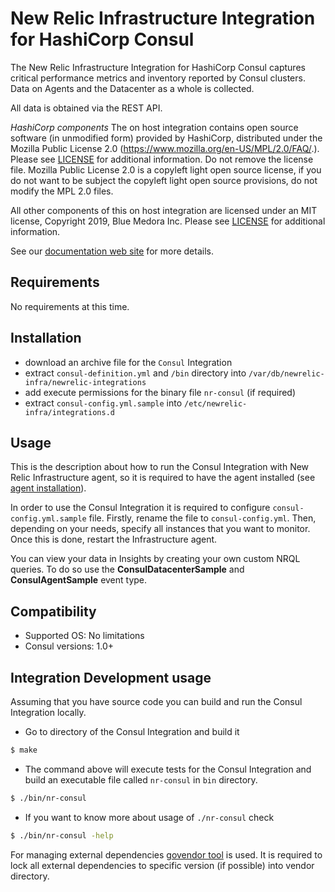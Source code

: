 # New Relic Infrastructure Integration for HashiCorp Consul

The New Relic Infrastructure Integration for HashiCorp Consul captures critical performance metrics and inventory reported by Consul clusters. Data on Agents and the Datacenter as a whole is collected.

All data is obtained via the REST API.

*HashiCorp components* The on host integration contains open source software (in unmodified form) provided by HashiCorp, distributed under the Mozilla Public License 2.0 (https://www.mozilla.org/en-US/MPL/2.0/FAQ/.).  Please see [LICENSE](LICENSE) for additional information.  Do not remove the license file.  Mozilla Public License 2.0 is a copyleft light open source license, if you do not want to be subject the copyleft light open source provisions, do not modify the MPL 2.0 files.

All other components of this on host integration are licensed under an MIT license, Copyright 2019, Blue Medora Inc. Please see [LICENSE](LICENSE) for additional information.  

See our [documentation web site](https://docs.newrelic.com/docs/integrations/host-integrations/host-integrations-list/consul-monitoring-integration) for more details.

## Requirements

No requirements at this time.

## Installation

- download an archive file for the `Consul` Integration
- extract `consul-definition.yml` and `/bin` directory into `/var/db/newrelic-infra/newrelic-integrations`
- add execute permissions for the binary file `nr-consul` (if required)
- extract `consul-config.yml.sample` into `/etc/newrelic-infra/integrations.d`

## Usage

This is the description about how to run the Consul Integration with New Relic Infrastructure agent, so it is required to have the agent installed (see [agent installation](https://docs.newrelic.com/docs/infrastructure/new-relic-infrastructure/installation/install-infrastructure-linux)).

In order to use the Consul Integration it is required to configure `consul-config.yml.sample` file. Firstly, rename the file to `consul-config.yml`. Then, depending on your needs, specify all instances that you want to monitor. Once this is done, restart the Infrastructure agent.

You can view your data in Insights by creating your own custom NRQL queries. To do so use the **ConsulDatacenterSample** and **ConsulAgentSample** event type.

## Compatibility

* Supported OS: No limitations
* Consul versions: 1.0+

## Integration Development usage

Assuming that you have source code you can build and run the Consul Integration locally.

* Go to directory of the Consul Integration and build it
```bash
$ make
```
* The command above will execute tests for the Consul Integration and build an executable file called `nr-consul` in `bin` directory.
```bash
$ ./bin/nr-consul
```
* If you want to know more about usage of `./nr-consul` check
```bash
$ ./bin/nr-consul -help
```

For managing external dependencies [govendor tool](https://github.com/kardianos/govendor) is used. It is required to lock all external dependencies to specific version (if possible) into vendor directory.
